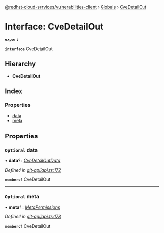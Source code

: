 [@redhat-cloud-services/vulnerabilities-client](../README.md) › [Globals](../globals.md) › [CveDetailOut](cvedetailout.md)

# Interface: CveDetailOut

**`export`** 

**`interface`** CveDetailOut

## Hierarchy

* **CveDetailOut**

## Index

### Properties

* [data](cvedetailout.md#optional-data)
* [meta](cvedetailout.md#optional-meta)

## Properties

### `Optional` data

• **data**? : *[CveDetailOutData](cvedetailoutdata.md)*

*Defined in [git-api/api.ts:172](https://github.com/RedHatInsights/javascript-clients.gi/blob/master/packages/vulnerabilities/git-api/api.ts#L172)*

**`memberof`** CveDetailOut

___

### `Optional` meta

• **meta**? : *[MetaPermissions](metapermissions.md)*

*Defined in [git-api/api.ts:178](https://github.com/RedHatInsights/javascript-clients.gi/blob/master/packages/vulnerabilities/git-api/api.ts#L178)*

**`memberof`** CveDetailOut
